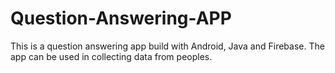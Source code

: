 # Question-Answering-APP
This is a question answering app build with Android, Java and Firebase. The app can be used in collecting data from peoples.
